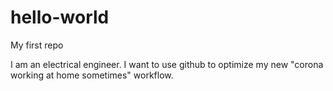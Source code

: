 # hello-world
My first repo

I am an electrical engineer. I want to use github to optimize my new "corona working at home sometimes" workflow.
